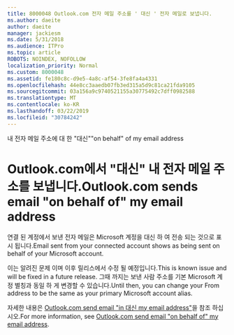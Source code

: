 ```yaml
---
title: 8000048 Outlook.com 전자 메일 주소를 ' 대신 ' 전자 메일로 보냅니다.
ms.author: daeite
author: daeite
manager: jackiesm
ms.date: 5/31/2018
ms.audience: ITPro
ms.topic: article
ROBOTS: NOINDEX, NOFOLLOW
localization_priority: Normal
ms.custom: 8000048
ms.assetid: fe180c8c-d9e5-4a8c-af54-3fe8fa4a4331
ms.openlocfilehash: 44e8cc3aaedb07fb3ed315a5d9c81ca21fda9105
ms.sourcegitcommit: 03a156a9c9740521155a30775492c7dff0982588
ms.translationtype: MT
ms.contentlocale: ko-KR
ms.lasthandoff: 03/22/2019
ms.locfileid: "30784242"
---
```

<span data-ttu-id="e9f68-102">내 전자 메일 주소에 대 한 "대신"</span><span class="sxs-lookup"><span data-stu-id="e9f68-102">"on behalf" of my email address</span></span>

# <a name="outlookcom-sends-email-on-behalf-of-my-email-address"></a><span data-ttu-id="e9f68-103">Outlook.com에서 "대신" 내 전자 메일 주소를 보냅니다.</span><span class="sxs-lookup"><span data-stu-id="e9f68-103">Outlook.com sends email "on behalf of" my email address</span></span>

<span data-ttu-id="e9f68-104">연결 된 계정에서 보낸 전자 메일은 Microsoft 계정을 대신 하 여 전송 되는 것으로 표시 됩니다.</span><span class="sxs-lookup"><span data-stu-id="e9f68-104">Email sent from your connected account shows as being sent on behalf of your Microsoft account.</span></span>
  
<span data-ttu-id="e9f68-105">이는 알려진 문제 이며 이후 릴리스에서 수정 될 예정입니다.</span><span class="sxs-lookup"><span data-stu-id="e9f68-105">This is known issue and will be fixed in a future release.</span></span> <span data-ttu-id="e9f68-106">그때 까지는 보낸 사람 주소를 기본 Microsoft 계정 별칭과 동일 하 게 변경할 수 있습니다.</span><span class="sxs-lookup"><span data-stu-id="e9f68-106">Until then, you can change your From address to be the same as your primary Microsoft account alias.</span></span>
  
<span data-ttu-id="e9f68-107">자세한 내용은 [Outlook.com send email "in 대신 my email address"](https://go.microsoft.com/fwlink/p/?linkid=2001600&amp;clcid=0x409)을 참조 하십시오.</span><span class="sxs-lookup"><span data-stu-id="e9f68-107">For more information, see [Outlook.com send email "on behalf of" my email address](https://go.microsoft.com/fwlink/p/?linkid=2001600&amp;clcid=0x409).</span></span>
  

